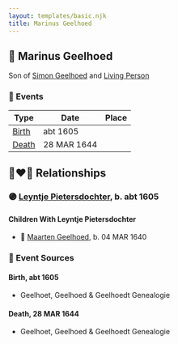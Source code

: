 ```yaml
---
layout: templates/basic.njk
title: Marinus Geelhoed
---
```

## 🔵 Marinus Geelhoed

Son of [Simon Geelhoed](/people/7/784264) and [Living Person](/people/1/19894026)

### 📆 Events

Type | Date | Place
------ | ------ | ------
[Birth](#event-event-2) | abt 1605 |
[Death](#event-event-3) | 28 MAR 1644 |

## 👩‍❤️‍👨 Relationships

### 🟣 [Leyntje Pietersdochter](/people/3/34853086), b. abt 1605

#### Children With Leyntje Pietersdochter
* 🔵 [Maarten Geelhoed](/people/7/7846330), b. 04 MAR 1640
### 📰 Event Sources

#### <a id="event-event-2"></a> Birth, abt 1605
* Geelhoet, Geelhoed & Geelhoedt Genealogie

#### <a id="event-event-3"></a> Death, 28 MAR 1644
* Geelhoet, Geelhoed & Geelhoedt Genealogie
